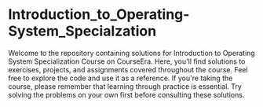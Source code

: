 # Introduction_to_Operating-System_Specialzation
Welcome to the repository containing solutions for Introduction to Operating System Specialization Course on CourseEra. Here, you'll find solutions to exercises, projects, and assignments covered throughout the course.
Feel free to explore the code and use it as a reference. If you're taking the course, please remember that learning through practice is essential. Try solving the problems on your own first before consulting these solutions.
